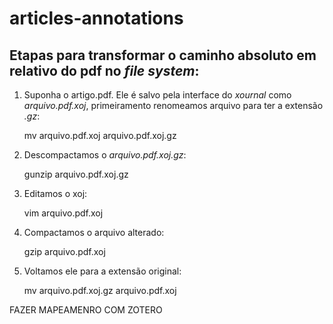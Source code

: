 # articles-annotations

## Etapas para transformar o caminho absoluto em relativo do pdf no *file system*:

1) Suponha o artigo.pdf. Ele é salvo pela interface do *xournal* como *arquivo.pdf.xoj*, primeiramento renomeamos arquivo para ter a extensão *.gz*:

    mv arquivo.pdf.xoj arquivo.pdf.xoj.gz

2) Descompactamos o *arquivo.pdf.xoj.gz*:

    gunzip arquivo.pdf.xoj.gz
    
3) Editamos o xoj:

    vim arquivo.pdf.xoj

4) Compactamos o arquivo alterado:

    gzip arquivo.pdf.xoj
 
 5) Voltamos ele para a extensão original:
 
     mv arquivo.pdf.xoj.gz arquivo.pdf.xoj
 
 
 FAZER MAPEAMENRO COM ZOTERO
